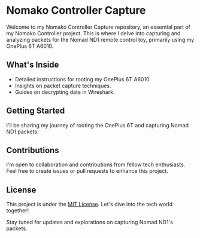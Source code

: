 # Nomako Controller Capture

Welcome to my Nomako Controller Capture repository, an essential part of my Nomako Controller project. This is where I delve into capturing and analyzing packets for the Nomad ND1 remote control toy, primarily using my OnePlus 6T A6010.

## What's Inside
- Detailed instructions for rooting my OnePlus 6T A6010.
- Insights on packet capture techniques.
- Guides on decrypting data in Wireshark.

## Getting Started
I'll be sharing my journey of rooting the OnePlus 6T and capturing Nomad ND1 packets.

## Contributions
I'm open to collaboration and contributions from fellow tech enthusiasts. Feel free to create issues or pull requests to enhance this project.

## License
This project is under the [MIT License](LICENSE). Let's dive into the tech world together!

Stay tuned for updates and explorations on capturing Nomad ND1's packets.
